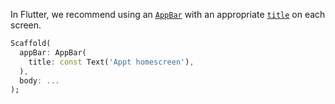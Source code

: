 In Flutter, we recommend using an [`AppBar`](https://api.flutter.dev/flutter/material/AppBar-class.html) with an appropriate [`title`](https://api.flutter.dev/flutter/material/AppBar/title.html) on each screen.

```dart
Scaffold(
  appBar: AppBar(
    title: const Text('Appt homescreen'),
  ),
  body: ...
);
```
